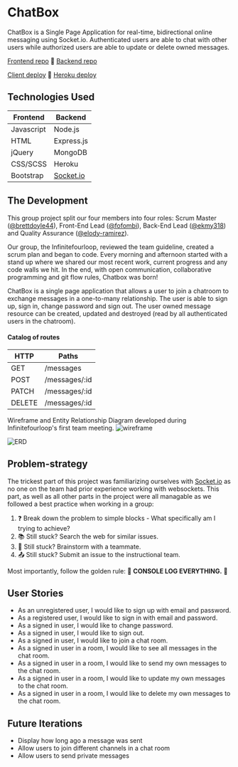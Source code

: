 # ChatBox
ChatBox is a Single Page Application for real-time, bidirectional online messaging using Socket.io. Authenticated users are able to chat with other users while authorized users are able to update or delete owned messages.

[Frontend repo](https://github.com/infinitefourloop/ChatBox) :speech_balloon: [Backend repo](https://github.com/infinitefourloop/ChatBox-backend)

[Client deploy](https://infinitefourloop.github.io/ChatBox/) :speech_balloon: [Heroku deploy](https://young-springs-61213.herokuapp.com/)

## Technologies Used

| Frontend      | Backend    |
| ------------- |------------|
| Javascript    | Node.js    |
| HTML          | Express.js |
| jQuery        | MongoDB    |
| CSS/SCSS      | Heroku     |
| Bootstrap     | [Socket.io](https://socket.io/)  |


## The Development
This group project split our four members into four roles: Scrum Master ([@brettdoyle44](https://github.com/brettdoyle44)), Front-End Lead ([@fofombi](https://github.com/fofombi)), Back-End Lead ([@ekmy318](https://github.com/ekmy318)) and Quality Assurance ([@elody-ramirez](https://github.com/elody-ramirez)).

Our group, the Infinitefourloop, reviewed the team guideline, created a scrum plan and began to code. Every morning and afternoon started with a stand up where we shared our most recent work, current progress and any code walls we hit. In the end, with open communication, collaborative programming and git flow rules, Chatbox was born!

ChatBox is a single page application that allows a user to join a chatroom to exchange messages in a one-to-many relationship. The user is able to sign up, sign in, change password and sign out. The user owned message resource can be created, updated and destroyed (read by all authenticated users in the chatroom).

#### Catalog of routes
| HTTP   | Paths          |
| ------ |----------------|
| GET    | /messages      |
| POST   | /messages/:id  |
| PATCH  | /messages/:id  |
| DELETE | /messages/:id  |

Wireframe and Entity Relationship Diagram developed during Infinitefourloop's first team meeting.
![wireframe](https://i.imgur.com/be3AzNp.jpg)


![ERD](https://i.imgur.com/pkb9nUK.jpg)


## Problem-strategy
The trickest part of this project was familiarizing ourselves with [Socket.io](https://socket.io/) as no one on the team had prior experience working with websockets. This part, as well as all other parts in the project were all managable as we followed a best practice when working in a group:

1. :question: Break down the problem to simple blocks - What specifically am I trying to achieve?
2. :books: Still stuck? Search the web for similar issues.
3. :couple: Still stuck? Brainstorm with a teammate.
4. :outbox_tray: Still stuck? Submit an issue to the instructional team.

Most importantly, follow the golden rule: :mega: **CONSOLE LOG EVERYTHING.** :mega:


## User Stories
- As an unregistered user, I would like to sign up with email and password.
- As a registered user, I would like to sign in with email and password.
- As a signed in user, I would like to change password.
- As a signed in user, I would like to sign out.
- As a signed in user, I would like to join a chat room.
- As a signed in user in a room, I would like to see all messages in the chat room.
- As a signed in user in a room, I would like to send my own messages to the chat room.
- As a signed in user in a room, I would like to update my own messages to the chat room.
- As a signed in user in a room, I would like to delete my own messages to the chat room.

## Future Iterations
- Display how long ago a message was sent
- Allow users to join different channels in a chat room
- Allow users to send private messages
